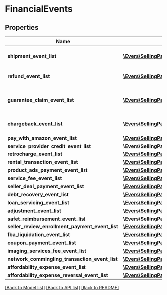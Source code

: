 # FinancialEvents

## Properties
Name | Type | Description | Notes
------------ | ------------- | ------------- | -------------
**shipment_event_list** | [**\Evers\SellingPartnerApi\Model\ShipmentEventList**](ShipmentEventList.md) | A list of shipment events. | [optional] 
**refund_event_list** | [**\Evers\SellingPartnerApi\Model\ShipmentEventList**](ShipmentEventList.md) | A list of refund events. | [optional] 
**guarantee_claim_event_list** | [**\Evers\SellingPartnerApi\Model\ShipmentEventList**](ShipmentEventList.md) | A list of guarantee claim events. | [optional] 
**chargeback_event_list** | [**\Evers\SellingPartnerApi\Model\ShipmentEventList**](ShipmentEventList.md) | A list of chargeback events. | [optional] 
**pay_with_amazon_event_list** | [**\Evers\SellingPartnerApi\Model\PayWithAmazonEventList**](PayWithAmazonEventList.md) |  | [optional] 
**service_provider_credit_event_list** | [**\Evers\SellingPartnerApi\Model\SolutionProviderCreditEventList**](SolutionProviderCreditEventList.md) |  | [optional] 
**retrocharge_event_list** | [**\Evers\SellingPartnerApi\Model\RetrochargeEventList**](RetrochargeEventList.md) |  | [optional] 
**rental_transaction_event_list** | [**\Evers\SellingPartnerApi\Model\RentalTransactionEventList**](RentalTransactionEventList.md) |  | [optional] 
**product_ads_payment_event_list** | [**\Evers\SellingPartnerApi\Model\ProductAdsPaymentEventList**](ProductAdsPaymentEventList.md) |  | [optional] 
**service_fee_event_list** | [**\Evers\SellingPartnerApi\Model\ServiceFeeEventList**](ServiceFeeEventList.md) |  | [optional] 
**seller_deal_payment_event_list** | [**\Evers\SellingPartnerApi\Model\SellerDealPaymentEventList**](SellerDealPaymentEventList.md) |  | [optional] 
**debt_recovery_event_list** | [**\Evers\SellingPartnerApi\Model\DebtRecoveryEventList**](DebtRecoveryEventList.md) |  | [optional] 
**loan_servicing_event_list** | [**\Evers\SellingPartnerApi\Model\LoanServicingEventList**](LoanServicingEventList.md) |  | [optional] 
**adjustment_event_list** | [**\Evers\SellingPartnerApi\Model\AdjustmentEventList**](AdjustmentEventList.md) |  | [optional] 
**safet_reimbursement_event_list** | [**\Evers\SellingPartnerApi\Model\SAFETReimbursementEventList**](SAFETReimbursementEventList.md) |  | [optional] 
**seller_review_enrollment_payment_event_list** | [**\Evers\SellingPartnerApi\Model\SellerReviewEnrollmentPaymentEventList**](SellerReviewEnrollmentPaymentEventList.md) |  | [optional] 
**fba_liquidation_event_list** | [**\Evers\SellingPartnerApi\Model\FBALiquidationEventList**](FBALiquidationEventList.md) |  | [optional] 
**coupon_payment_event_list** | [**\Evers\SellingPartnerApi\Model\CouponPaymentEventList**](CouponPaymentEventList.md) |  | [optional] 
**imaging_services_fee_event_list** | [**\Evers\SellingPartnerApi\Model\ImagingServicesFeeEventList**](ImagingServicesFeeEventList.md) |  | [optional] 
**network_commingling_transaction_event_list** | [**\Evers\SellingPartnerApi\Model\NetworkComminglingTransactionEventList**](NetworkComminglingTransactionEventList.md) |  | [optional] 
**affordability_expense_event_list** | [**\Evers\SellingPartnerApi\Model\AffordabilityExpenseEventList**](AffordabilityExpenseEventList.md) |  | [optional] 
**affordability_expense_reversal_event_list** | [**\Evers\SellingPartnerApi\Model\AffordabilityExpenseEventList**](AffordabilityExpenseEventList.md) |  | [optional] 

[[Back to Model list]](../README.md#documentation-for-models) [[Back to API list]](../README.md#documentation-for-api-endpoints) [[Back to README]](../README.md)


